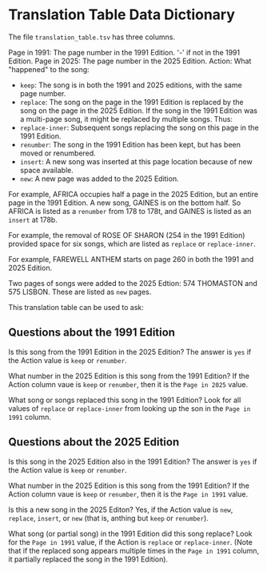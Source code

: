 # Translation Table Data Dictionary

The file `translation_table.tsv` has three columns.

Page in 1991: The page number in the 1991 Edition. '-' if not in the 1991 Edition.
Page in 2025: The page number in the 2025 Edition.
Action: What "happened" to the song:

- `keep`: The song is in both the 1991 and 2025 editions, with the same page number.
- `replace`: The song on the page in the 1991 Edition is replaced by the song on the page in the 2025 Edition. If the song in the 1991 Edition was a multi-page song, it might be replaced by multiple songs. Thus:
- `replace-inner`: Subsequent songs replacing the song on this page in the 1991 Edition.
- `renumber`: The song in the 1991 Edition has been kept, but has been moved or renumbered.
- `insert`: A new song was inserted at this page location because of new space available.
- `new`: A new page was added to the 2025 Edition.

For example, AFRICA occupies half a page in the 2025 Edition, but an entire page in the 1991 Edition. A new song, GAINES is on the bottom half. So AFRICA is listed as a `renumber` from 178 to 178t, and GAINES is listed as an `insert` at 178b.

For example, the removal of ROSE OF SHARON (254 in the 1991 Edition) provided space for six songs, which are listed as `replace` or `replace-inner`.

For example, FAREWELL ANTHEM starts on page 260 in both the 1991 and 2025 Edition.

Two pages of songs were added to the 2025 Edtion: 574 THOMASTON and 575 LISBON. These are listed as `new` pages.

This translation table can be used to ask:

## Questions about the 1991 Edition

Is this song from the 1991 Edition in the 2025 Edition? The answer is `yes` if the Action value is `keep` or `renumber`.

What number in the 2025 Edition is this song from the 1991 Edition? If the Action column vaue is `keep` or `renumber`, then it is the `Page in 2025` value.

What song or songs replaced this song in the 1991 Edition? Look for all values of `replace` or `replace-inner` from looking up the son in the `Page in 1991` column.

## Questions about the 2025 Edition

Is this song in the 2025 Edition also in the 1991 Edition? The answer is `yes` if the Action value is `keep` or `renumber`.

What number in the 2025 Edition is this song from the 1991 Edition? If the Action column vaue is `keep` or `renumber`, then it is the `Page in 1991` value.

Is this a new song in the 2025 Editon? Yes, if the Action value is `new`, `replace`, `insert`, or `new` (that is, anthing but `keep` or `renumber`).

What song (or partial song) in the 1991 Edition did this song replace? Look for the `Page in 1991` value, if the Action is `replace` or `replace-inner`. (Note that if the replaced song appears multiple times in the `Page in 1991` column, it partially replaced the song in the 1991 Edition).

